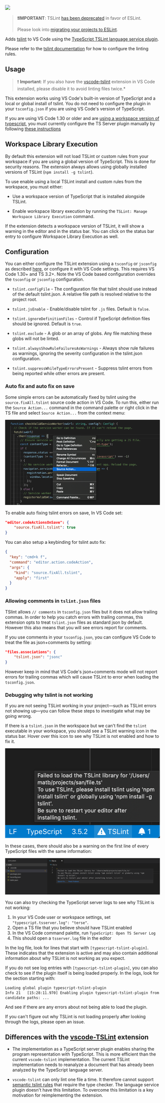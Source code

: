[![](https://vsmarketplacebadge.apphb.com/version/ms-vscode.vscode-typescript-tslint-plugin.svg)](https://marketplace.visualstudio.com/items?itemName=ms-vscode.vscode-typescript-tslint-plugin)

> **❗IMPORTANT**: TSLint [has been deprecated](https://medium.com/palantir/tslint-in-2019-1a144c2317a9) in favor of ESLint.
>
> Please look into [migrating your projects to ESLint](https://github.com/typescript-eslint/typescript-eslint#typescript-eslint).

Adds [tslint](https://github.com/palantir/tslint) to VS Code using the [TypeScript TSLint language service plugin](https://github.com/Microsoft/typescript-tslint-plugin).

Please refer to the [tslint documentation](https://github.com/palantir/tslint) for how to configure the linting rules.

## Usage

> ❗ **Important**: If you also have the [vscode-tslint][vscode-tslint] extension in VS Code installed, please disable it to avoid linting files twice.*

This extension works using VS Code's built-in version of TypeScript and a local or global install of tslint. You do not need to configure the plugin in your `tsconfig.json` if you are using VS Code's version of TypeScript.

If you are using VS Code 1.30 or older and are [using a workspace version of typescript](https://code.visualstudio.com/docs/typescript/typescript-compiling#_using-the-workspace-version-of-typescript), you must currently configure the TS Server plugin manually by following [these instructions][configuration]

## Workspace Library Execution

By default this extension will not load TSLint or custom rules from your workspace if you are using a global version of TypeScript. This is done for security reasons. The extension always allows using globally installed versions of TSLint (`npm install -g tslint`).

To use enable using a local TSLint install and custom rules from the workspace, you must either:

- Use a workspace version of TypeScript that is installed alongside TSLint.

- Enable workspace library execution by running the `TSLint: Manage Workspace Library Execution` command.

If the extension detects a workspace version of TSLint, it will show a warning in the editor and in the status bar. You can click on the status bar entry to configure Workspace Library Execution as well.

## Configuration

You can either configure the TSLint extension using a `tsconfig` or `jsconfig` as described [here][configuration], or configure it with VS Code settings. This requires VS Code 1.30+ and TS 3.2+. Note the VS Code based configuration overrides the `tsconfig` or `jsconfig` configuration.

 * `tslint.configFile` - The configuration file that tslint should use instead of the default tslint.json. A relative file path is resolved relative to the project root.

 * `tslint.jsEnable` - Enable/disable tslint for `.js` files. Default is `false`.

 * `tslint.ignoreDefinitionFiles` - Control if TypeScript definition files should be ignored. Default is `true`.

 * `tslint.exclude` - A glob or an array of globs. Any file matching these globs will not be linted.

 * `tslint.alwaysShowRuleFailuresAsWarnings` - Always show rule failures as warnings, ignoring the severity configuration in the tslint.json configuration.

 * `tslint.suppressWhileTypeErrorsPresent` - Suppress tslint errors from being reported while other errors are present.

### Auto fix and auto fix on save

Some simple errors can be automatically fixed by tslint using the `source.fixAll.tslint` source code action in VS Code. To run this, either run the `Source Action...` command in the command palette or right click in the TS file and select `Source Action...` from the context menu:

![Source Action context menu](docs/sourceAction.png)

To enable auto fixing tslint errors on save, In VS Code set:

```json
"editor.codeActionsOnSave": {
    "source.fixAll.tslint": true
}
```

You can also setup a keybinding for tslint auto fix:

```json
{
  "key": "cmd+k f",
  "command": "editor.action.codeAction",
  "args": {
    "kind": "source.fixAll.tslint",
    "apply": "first"
  }
}
```

### Allowing comments in `tslint.json` files
TSlint allows `// comments` in `tsconfig.json` files but it does not allow trailing commas. In order to help you catch errors with trailing commas, this extension opts to treat `tslint.json` files as standard json by default. However this also means that you will see errors report for comments.

If you use comments in your `tsconfig.json`, you can configure VS Code to treat the file as json+comments by setting:

```json
"files.associations": {
    "tslint.json": "jsonc"
}
```

However keep in mind that VS Code's json+comments mode will not report errors for trailing commas which will cause TSLint to error when loading the `tsconfig.json`.

### Debugging why tslint is not working

If you are not seeing TSLint working in your project—such as TSLint errors not showing up—you can follow these steps to investigate what may be going wrong.

If there is a `tslint.json` in the workspace but we can't find the `tslint` executable in your workspace, you should see a TSLint warning icon in the status bar. Hover over this icon to see why TSLint is not enabled and how to fix it.

![TSLint warning icon in the status bar](docs/config-error-status-bar.png)

In these cases, there should also be a warning on the first line of every TypeScript files with the same information:

![TSLint config error on first line of editor](docs/config-error-problem.png)

You can also try checking the TypeScript server logs to see why TSLint is not working:

1. In your VS Code user or workspace settings, set `"typescript.tsserver.log": "terse"`.
1. Open a TS file that you believe should have TSLint enabled
1. In the VS Code command palette, run `TypeScript: Open TS Server Log`
1. This should open a `tsserver.log` file in the editor

In the log file, look for lines that start with `[typescript-tslint-plugin]`. These indicates that the extension is active and may also contain additional information about why TSLint is not working as you expect.

If you do not see log entries with `[typescript-tslint-plugin]`, you can also check to see if the plugin itself is being loaded properly. In the logs, look for the section starting with:

```
Loading global plugin typescript-tslint-plugin
Info 21   [15:28:11.970] Enabling plugin typescript-tslint-plugin from candidate paths: ...
```

And see if there are any errors about not being able to load the plugin.

If you can't figure out why TSLint is not loading properly after looking through the logs, please open an issue.

## Differences with the [vscode-TSLint][vscode-tslint] extension

- The implementation as a TypeScript server plugin enables sharing the program representation with TypeScript. This is more efficient than the current `vscode-tslint` implementation. The current TSLint implementation needs to reanalyze a document that has already been analyzed by the TypeScript language server. 

- `vscode-tslint` can only lint one file a time. It therefore cannot support [semantic tslint rules](https://palantir.github.io/tslint/usage/type-checking/) that require the type checker. The language service plugin doesn't have this limitation. To overcome this limitation is a key motivation for reimplementing the extension.

[vscode-tslint]: https://marketplace.visualstudio.com/items?itemName=eg2.tslint
[configuration]: https://github.com/Microsoft/typescript-tslint-plugin#configuration-options
